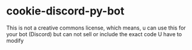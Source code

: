 # cookie-discord-py-bot
This is not a creative commons license, which means, u can use this for your bot (Discord) but can not sell or include the exact code
U have to modify
